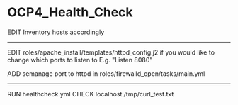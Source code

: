 # OCP4_Health_Check

EDIT Inventory hosts accordingly

------------------------------------------------------------

EDIT roles/apache_install/templates/httpd_config.j2 if you would like to change which ports to listen to E.g. "Listen 8080"

ADD semanage port to httpd in roles/firewalld_open/tasks/main.yml

------------------------------------------------------------

RUN healthcheck.yml
CHECK localhost /tmp/curl_test.txt
